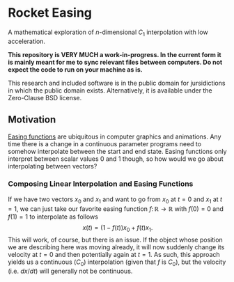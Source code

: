 # Rocket Easing

A mathematical exploration of $n$-dimensional $C_1$ interpolation with low acceleration.

**This repository is VERY MUCH a work-in-progress. In the current form it is mainly meant for me to sync relevant files between computers. Do not expect the code to run on your machine as is.**

This research and included software is in the public domain for jursidictions in which the public domain exists. Alternatively, it is available under the Zero-Clause BSD license.

## Motivation

[Easing functions](https://easings.net/) are ubiquitous in computer graphics and animations. Any time there is a change in a continuous parameter programs need to somehow interpolate between the start and end state. Easing functions only interpret between scalar values 0 and 1 though, so how would we go about interpolating between vectors?

### Composing Linear Interpolation and Easing Functions
If we have two vectors $x_0$ and $x_1$ and want to go from $x_0$ at $t = 0$ and $x_1$ at $t=1$, we can just take our favorite easing function $f \colon \mathbb R \rightarrow \mathbb R$ with $f(0) = 0$ and $f(1) = 1$ to interpolate as follows
$$x(t) = (1 - f(t))x_0 + f(t)x_1.$$
This will work, of course, but there is an issue. If the object whose position we are describing here was moving already, it will now suddenly change its velocity at $t=0$ and then potentially again at $t=1$.
As such, this approach yields us a continuous ($C_0$) interpolation (given that $f$ is $C_0$), but the velocity (i.e. $dx/dt$) will generally not be continuous.
